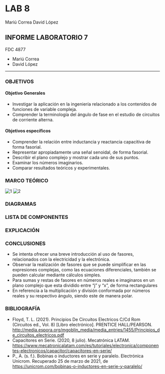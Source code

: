 # LAB 8
Mariú Correa      David López
## INFORME LABORATORIO 7
FDC 4877
- Mariú Correa
- David López
----------------

### OBJETIVOS
#### Objetivo Generales

- Investigar la aplicación en la ingeniería relacionado a los contenidos de funciones de variable compleja. 
- Comprender la terminología del ángulo de fase en el estudio de circuitos de corriente alterna.

#### Objetivos específicos 

- Comprender la relación entre inductancia y reactancia capacitiva de forma fasorial. 
- Representar apropiadamente una señal senoidal, de forma fasorial. 
- Describir el plano complejo y mostrar cada uno de sus puntos. 
- Examinar los números imaginarios.
- Comparar resultados teóricos y experimentales.

### MARCO TEÓRICO 
![1](https://user-images.githubusercontent.com/76136049/112572797-f6db5400-8db8-11eb-8ad1-32b0b7863be0.png)
![2](https://user-images.githubusercontent.com/76136049/112572801-f773ea80-8db8-11eb-92bb-ef58c143e16d.png)
### DIAGRAMAS


### LISTA DE COMPONENTES

### EXPLICACIÓN


### CONCLUSIONES

- Se intenta ofrecer una breve introducción al uso de fasores, relacionados con la electricidad y la electrónica. 
- Observar la realización de fasores que se puede simplificar en las expresiones complejas, como las ecuaciones diferenciales, también se pueden calcular mediante cálculos simples.
- Para sumas y restas de fasores en números reales e imaginaros en un plano complejo que esta dividido entre “j” y “x”, de forma rectangulares
- En referencia a la multiplicación y división conformada por números reales y su respectivo ángulo, siendo este de manera polar.  

### BIBLIOGRAFÍA

- Floyd, T. L. (2021). Principios De Circuitos Electricos C/Cd Rom (Circuitos ed., Vol. 8) [Libro electrónico]. PRENTICE HALL/PEARSON. http://media.espora.org/mgoblin_media/media_entries/1455/Principios_de_circuitos_electricos.pdf
- Capacitores en Serie. (2020, 8 julio). Mecatrónica LATAM. https://www.mecatronicalatam.com/es/tutoriales/electronica/componentes-electronicos/capacitor/capacitores-en-serie/
- P., A. (s. f.). Bobinas o inductores en serie y paralelo. Electrónica Unicrom. Recuperado 25 de marzo de 2021, de https://unicrom.com/bobinas-o-inductores-en-serie-y-paralelo/
